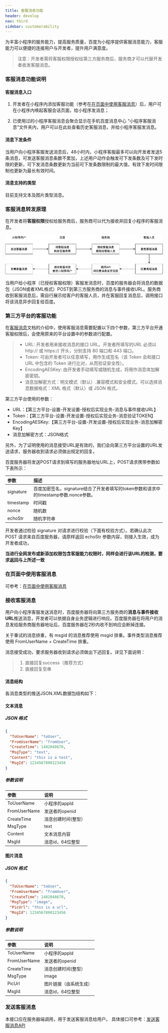 ```yaml
---
title: 客服消息功能
header: develop
nav: third
sidebar: customerability
---
```


为丰富小程序的服务能力，提高服务质量，百度为小程序提供客服消息能力，客服能力可以便捷的连接用户与开发者，提升用户满意度。

> 注意：开发者需将客服权限授权给第三方服务商后，服务商才可以代替开发者收发客服消息。

### 客服消息功能说明

#### 客服消息入口

1. 开发者在小程序内添加客服功能（参考在[在页面中使用客服消息](http://smartprogram.baidu.com/docs/develop/serverapi/contact_api/#%E5%9C%A8%E9%A1%B5%E9%9D%A2%E4%B8%AD%E4%BD%BF%E7%94%A8%E5%AE%A2%E6%9C%8D%E6%B6%88%E6%81%AF/)）后，用户可在小程序内唤起客服会话页面，给小程序发消息；

2. 已使用过的小程序客服消息会聚合显示在手机百度消息中心 “小程序客服消息”文件夹内，用户可以在此处查看历史客服消息，并给小程序客服发消息。

#### 消息下发条件

当用户向小程序客服发送消息后，48小时内，小程序客服最多可以向开发者发送5条消息，可发送客服消息条数不累加，上述用户动作会触发可下发条数及可下发时限的更新，可下发消息条数更新为当前可下发条数限制的最大值，有效下发时间限制也更新为最长有效时间。

#### 消息支持的类型

目前支持文本及图片类型消息。

### 客服消息转发原理

在开发者将**客服权限**授权给服务商后，服务商可以代为接收并回复小程序的客服消息。

![客服消息转发原理](../../../img/tp/kf.png "客服消息转发原理")

当用户给小程序（已授权客服权限）客服发消息时，百度的服务器会将消息的数据包（JSON或者XML格式）POST到第三方服务商的消息与事件接收URL。服务商收到客服消息后，需自行展示给客户的客服人员，并在客服回复消息后，调用接口将该消息异步回复给百度。

### 第三方平台的客服功能

在[客服消息](http://smartprogram.baidu.com/docs/develop/serverapi/contact_api/)文档的介绍中，使用客服消息需要配置以下四个参数，第三方平台开通客服权限后，会使用原来的平台设置中的参数进行配置。

>- URL: 开发者用来接收消息的接口 URL。开发者所填写的URL 必须以 http:// 或 https:// 开头，分别支持 80 端口和 443 端口。
>- Token: 可由开发者可以任意填写，用作生成签名（该 Token 会和接口 URL 中包含的 Token 进行比对，从而验证安全性）。
>- EncodingAESKey: 由开发者手动填写或随机生成，将用作消息体加解密密钥。
>- 消息加解密方式：明文模式（默认）.兼容模式和安全模式。可以选择消息数据格式：XML 格式（默认）或 JSON 格式。

第三方平台使用的参数：

* URL：【第三方平台-设置-开发设置-授权后实现业务-消息与事件接收URL】
* Token：【第三方平台-设置-开发设置-授权后实现业务-消息验证TOKEN】
* EncodingAESKey:【第三方平台-设置-开发设置-授权后实现业务-消息加解密Key】
* 消息加解密方式：JSON格式

另外，为了证明使用的消息接受URL是有效的，我们会向第三方平台设置的URL发送请求，服务器收到请求必须做出规定的回复。

百度服务器将发送POST请求到填写的服务器地址URL上，POST请求携带参数如下表所示：

| 参数      | 描述                                                         |
| :-------- | :----------------------------------------------------------- |
| signature | 百度加密签名，signature结合了开发者填写的token参数和请求中的timestamp参数.nonce参数。 |
| timestamp | 时间戳                                                       |
| nonce     | 随机数                                                       |
| echoStr   | 随机字符串                                                   |

开发者通过检验 signature 对请求进行校验（下面有校验方式）。若确认此次 POST 请求来自百度服务器，请原样返回 echoStr 参数内容，则接入生效，成为开发者成功，

**当进行全网发布或新添加权限包含客服能力权限时，同样会进行该URL的检测，要求返回与上所述一致**

### 在页面中使用客服消息

可参考：[在页面中使用客服消息](http://smartprogram.baidu.com/docs/develop/serverapi/contact_api/#%E5%9C%A8%E9%A1%B5%E9%9D%A2%E4%B8%AD%E4%BD%BF%E7%94%A8%E5%AE%A2%E6%9C%8D%E6%B6%88%E6%81%AF/)

### 接收客服消息

用户向小程序客服发送消息时，百度服务器将向第三方服务商的**消息与事件接收URL**推送消息，开发者可以依据自身业务逻辑进行响应。百度服务器在将用户的消息发给服务商服务器地址后，百度服务器在2秒内收不到响应会断掉连接。

关于重试的消息排重，有 msgid 的消息推荐使用 msgid 排重。事件类型消息推荐使用 FromUserName + CreateTime 排重。

消息接受成功，要求服务器收到请求必须做出下述回复。详见下面说明：

> 1. 直接回复success（推荐方式）
> 2. 直接回复空串

#### 消息结构

各消息类型的推送JSON.XML数据包结构如下：

#### 文本消息

##### JSON 格式

```json
{
  "ToUserName": "toUser",
  "FromUserName": "fromUser",
  "CreateTime": 1482048670,
  "MsgType": "text",
  "Content": "this is a test",
  "MsgId": 1234567890123456
}
```

##### 参数说明

| 参数         | 说明                |
| :----------- | :------------------ |
| ToUserName   | 小程序的appId       |
| FromUserName | 发送者的openid      |
| CreateTime   | 消息创建时间(整型） |
| MsgType      | text                |
| Content      | 文本消息内容        |
| MsgId        | 消息id，64位整型    |

#### 图片消息

##### JSON 格式

```json
{
  "ToUserName": "toUser",
  "FromUserName": "fromUser",
  "CreateTime": 1482048670,
  "MsgType": "image",
  "PicUrl": "this is a url",
  "MsgId": 1234567890123456
}
```

##### 参数说明

| 参数         | 说明                   |
| :----------- | :--------------------- |
| ToUserName   | 小程序的appId          |
| FromUserName | 发送者的openid         |
| CreateTime   | 消息创建时间(整型）    |
| MsgType      | image                  |
| PicUrl       | 图片链接（由系统生成） |
| MsgId        | 消息id，64位整型       |

### 发送客服消息

本接口应在服务器端调用，用于发送客服消息给用户。
具体接口可参考：[发送客服消息API](http://smartprogram.baidu.com/docs/develop/serverapi/contact_api/#%E5%8F%91%E9%80%81%E5%AE%A2%E6%9C%8D%E6%B6%88%E6%81%AF%E6%8E%A5%E5%8F%A3/)




